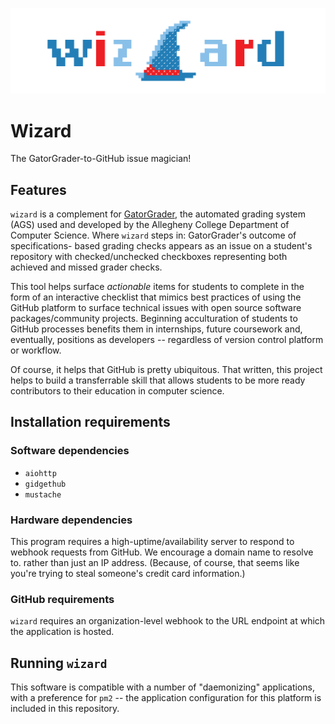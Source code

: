 ![8-bit wizard hat and name in type in gradations of red and blue](https://github.com/ReadyResearchers/wizard/blob/media/media/wizard.png)

# Wizard

The GatorGrader-to-GitHub issue magician!

## Features

`wizard` is a complement for [GatorGrader](https://github.com/GatorEducator/gatorgrader), the automated grading system (AGS) used
and developed by the Allegheny College Department of Computer Science. Where `wizard` steps in: GatorGrader's outcome of specifications-
based grading checks appears as an issue on a student's repository with checked/unchecked checkboxes representing both achieved
and missed grader checks.

This tool helps surface _actionable_ items for students to complete in the form of an interactive checklist that mimics best practices
of using the GitHub platform to surface technical issues with open source software packages/community projects. Beginning acculturation
of students to GitHub processes benefits them in internships, future coursework and, eventually, positions as developers -- regardless
of version control platform or workflow.

Of course, it helps that GitHub is pretty ubiquitous. That written, this project helps to build a transferrable skill that allows students
to be more ready contributors to their education in computer science.

## Installation requirements

### Software dependencies

* `aiohttp`
* `gidgethub`
* `mustache`

### Hardware dependencies

This program requires a high-uptime/availability server to respond to webhook requests from GitHub. We encourage a domain name to resolve to.
rather than just an IP address. (Because, of course, that seems like you're trying to steal someone's credit card information.)

### GitHub requirements

`wizard` requires an organization-level webhook to the URL endpoint at which the application is hosted.

## Running `wizard`

This software is compatible with a number of "daemonizing" applications, with a preference for `pm2` -- the application configuration for
this platform is included in this repository.

